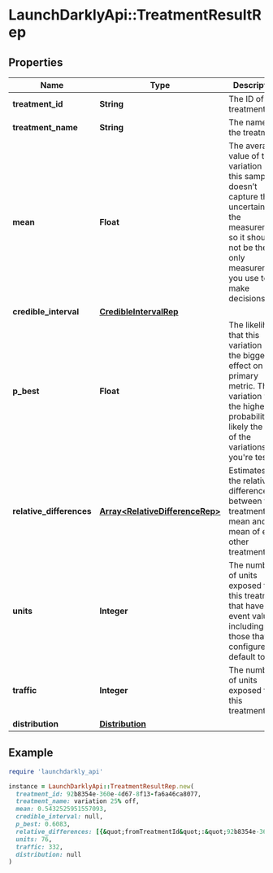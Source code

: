 # LaunchDarklyApi::TreatmentResultRep

## Properties

| Name | Type | Description | Notes |
| ---- | ---- | ----------- | ----- |
| **treatment_id** | **String** | The ID of the treatment | [optional] |
| **treatment_name** | **String** | The name of the treatment | [optional] |
| **mean** | **Float** | The average value of the variation in this sample. It doesn’t capture the uncertainty in the measurement, so it should not be the only measurement you use to make decisions. | [optional] |
| **credible_interval** | [**CredibleIntervalRep**](CredibleIntervalRep.md) |  | [optional] |
| **p_best** | **Float** | The likelihood that this variation has the biggest effect on the primary metric. The variation with the highest probability is likely the best of the variations you&#39;re testing | [optional] |
| **relative_differences** | [**Array&lt;RelativeDifferenceRep&gt;**](RelativeDifferenceRep.md) | Estimates of the relative difference between this treatment&#39;s mean and the mean of each other treatment | [optional] |
| **units** | **Integer** | The number of units exposed to this treatment that have event values, including those that are configured to default to 0 | [optional] |
| **traffic** | **Integer** | The number of units exposed to this treatment. | [optional] |
| **distribution** | [**Distribution**](Distribution.md) |  | [optional] |

## Example

```ruby
require 'launchdarkly_api'

instance = LaunchDarklyApi::TreatmentResultRep.new(
  treatment_id: 92b8354e-360e-4d67-8f13-fa6a46ca8077,
  treatment_name: variation 25% off,
  mean: 0.5432525951557093,
  credible_interval: null,
  p_best: 0.6083,
  relative_differences: [{&quot;fromTreatmentId&quot;:&quot;92b8354e-360e-4d67-8f13-fa6a46ca8077&quot;,&quot;lower&quot;:-0.13708601934659803,&quot;upper&quot;:0.42655970355712425}],
  units: 76,
  traffic: 332,
  distribution: null
)
```

